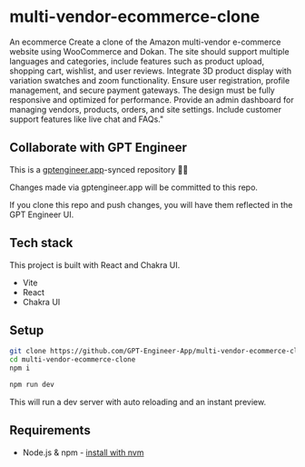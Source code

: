 # multi-vendor-ecommerce-clone

An ecommerce Create a clone of the Amazon multi-vendor e-commerce website using WooCommerce and Dokan. The site should support multiple languages and categories, include features such as product upload, shopping cart, wishlist, and user reviews. Integrate 3D product display with variation swatches and zoom functionality. Ensure user registration, profile management, and secure payment gateways. The design must be fully responsive and optimized for performance. Provide an admin dashboard for managing vendors, products, orders, and site settings. Include customer support features like live chat and FAQs."

## Collaborate with GPT Engineer

This is a [gptengineer.app](https://gptengineer.app)-synced repository 🌟🤖

Changes made via gptengineer.app will be committed to this repo.

If you clone this repo and push changes, you will have them reflected in the GPT Engineer UI.

## Tech stack

This project is built with React and Chakra UI.

- Vite
- React
- Chakra UI

## Setup

```sh
git clone https://github.com/GPT-Engineer-App/multi-vendor-ecommerce-clone.git
cd multi-vendor-ecommerce-clone
npm i
```

```sh
npm run dev
```

This will run a dev server with auto reloading and an instant preview.

## Requirements

- Node.js & npm - [install with nvm](https://github.com/nvm-sh/nvm#installing-and-updating)
